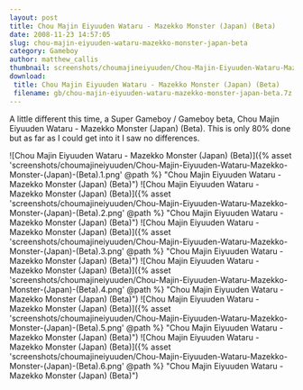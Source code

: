 ```yaml
---
layout: post
title: Chou Majin Eiyuuden Wataru - Mazekko Monster (Japan) (Beta)
date: 2008-11-23 14:57:05
slug: chou-majin-eiyuuden-wataru-mazekko-monster-japan-beta
category: Gameboy
author: matthew_callis
thumbnail: screenshots/choumajineiyuuden/Chou-Majin-Eiyuuden-Wataru-Mazekko-Monster-(Japan)-(Beta).1.png
download:
 title: Chou Majin Eiyuuden Wataru - Mazekko Monster (Japan) (Beta)
 filename: gb/chou-majin-eiyuuden-wataru-mazekko-monster-japan-beta.7z
---
```


A little different this time, a Super Gameboy / Gameboy beta, Chou Majin Eiyuuden Wataru - Mazekko Monster (Japan) (Beta). This is only 80% done but as far as I could get into it I saw no differences.

![Chou Majin Eiyuuden Wataru - Mazekko Monster (Japan) (Beta)]({% asset 'screenshots/choumajineiyuuden/Chou-Majin-Eiyuuden-Wataru-Mazekko-Monster-(Japan)-(Beta).1.png' @path %} "Chou Majin Eiyuuden Wataru - Mazekko Monster (Japan) (Beta)")
![Chou Majin Eiyuuden Wataru - Mazekko Monster (Japan) (Beta)]({% asset 'screenshots/choumajineiyuuden/Chou-Majin-Eiyuuden-Wataru-Mazekko-Monster-(Japan)-(Beta).2.png' @path %} "Chou Majin Eiyuuden Wataru - Mazekko Monster (Japan) (Beta)")
![Chou Majin Eiyuuden Wataru - Mazekko Monster (Japan) (Beta)]({% asset 'screenshots/choumajineiyuuden/Chou-Majin-Eiyuuden-Wataru-Mazekko-Monster-(Japan)-(Beta).3.png' @path %} "Chou Majin Eiyuuden Wataru - Mazekko Monster (Japan) (Beta)")
![Chou Majin Eiyuuden Wataru - Mazekko Monster (Japan) (Beta)]({% asset 'screenshots/choumajineiyuuden/Chou-Majin-Eiyuuden-Wataru-Mazekko-Monster-(Japan)-(Beta).4.png' @path %} "Chou Majin Eiyuuden Wataru - Mazekko Monster (Japan) (Beta)")
![Chou Majin Eiyuuden Wataru - Mazekko Monster (Japan) (Beta)]({% asset 'screenshots/choumajineiyuuden/Chou-Majin-Eiyuuden-Wataru-Mazekko-Monster-(Japan)-(Beta).5.png' @path %} "Chou Majin Eiyuuden Wataru - Mazekko Monster (Japan) (Beta)")
![Chou Majin Eiyuuden Wataru - Mazekko Monster (Japan) (Beta)]({% asset 'screenshots/choumajineiyuuden/Chou-Majin-Eiyuuden-Wataru-Mazekko-Monster-(Japan)-(Beta).6.png' @path %} "Chou Majin Eiyuuden Wataru - Mazekko Monster (Japan) (Beta)")
